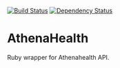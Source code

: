 [![Build Status](https://travis-ci.org/MatUrbanski/athena_health.svg?branch=master)](https://travis-ci.org/MatUrbanski/athena_health)
[![Dependency Status](https://gemnasium.com/MatUrbanski/athena_health.svg)](https://gemnasium.com/MatUrbanski/athena_health)

# AthenaHealth

Ruby wrapper for Athenahealth API.
